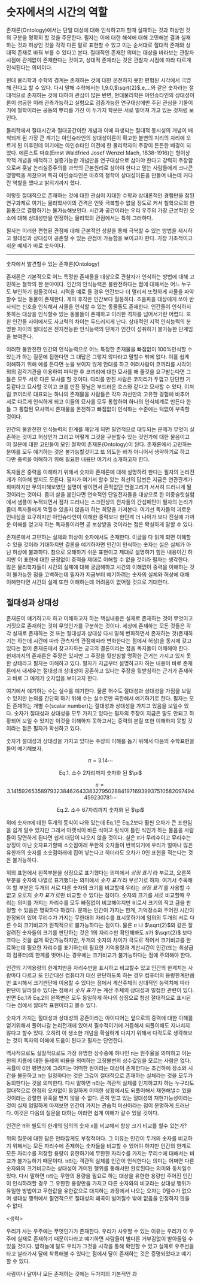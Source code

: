 # 숫자에서의 시간의 역할

존재론(Ontology)에서는 단일 대상에 대해 인식하고자 할때 실재하는 것과 허상인 것의 구분을 명확히 할 것을 주문한다. 필자는 이에 대한 해석에 대해 고민해본 결과 실재하는 것과 허상인 것을 각각 다른 말로 표현할 수 있고 이는 순서대로 절대적 존재와 상대적 존재로 바꿔 부를 수 있다고 본다. 절대적인 존재란 의미는 대상을 바라보는 관찰자 시점에 관계없이 존재한다는 것이고, 상대적 존재라는 것은 관찰자 시점에 따라 다르게 인식된다는 의미이다.

현대 물리학과 수학의 경계는 존재하는 것에 대한 온전하지 못한 편협된 시각에서 극명해 진다고 할 수 있다. 다시 말해 수학에서는 1,9.0,$\sqrt{2}$,e,...와 같은 숫자라는 절대적으로 존재하는 것에 대하여 관심이 많은 반면, 현대물리학은 아인슈타인의 상대성이론이 성공한 이래 관측가능하고 실험으로 검증가능한 연구대상에만 주된 관심을 기울이기에 철학이라는 공동의 뿌리를 가진 이 두가지 학문은 서로 멀어져 가고 있는 것처럼 보인다.

물리학에서 절대시간과 절대공간이란 개념과 이에 파생되는 절대적 동시성의 개념이 배척되게 된 가장 큰 계기는 아인슈타인의 상대성이론이 확고한 불변의 지리의 자리에 오르게 된 이후인데 여기에는 아인슈타인 이전에 한 물리학자의 주장이 든든한 배경이 되었다. 에른스트 마흐(Ernst Waldfried Josef Wenzel Mach, 1838-1916)는 형이상학적 개념을 배척하고 실증가능한 개념만을 연구대상으로 삼아야 한다고 강력히 주장함으로써 훗날 논리실증주의를 과학의 근본원리로 삼아야 한다고 믿는 사람들에게 크나큰 영향력을 끼쳤으며 특히 아인슈타인은 마흐의 철학이 상대성이론을 만들어 내는데 커다란 역할을 했다고 밝히기까지 했다.

이렇듯 절대적으로 존재하는 것에 대한 관심이 지대한 수학과 상대론적인 경험만을 참된 연구과제로 여기는 물리학사이의 간격은 언뜻 극복할수 없을 정도로 커서 철학으로의 한 몸통으로 결합하기는 불가능해보인다. 시간과 공간이라는 우리 우주의 가장 근본적인 요소에 대해 상대성만을 인정하는 물리학의 관점에서는 특히 그러하다.

필자는 이러한 편협된 관점에 대해 근본적인 성찰을 통해 극복할 수 있는 방법을 제시하고 절대성과 상대성이 공존할 수 있는 관점이 가능함을 보이고자 한다. 가장 기초적이고 쉬운 예제가 바로 숫자이다.


---

숫자에서 발견할수 있는 존재론(Ontology)

존재론은 기본적으로 어느 특정한 존재물을 대상으로 관찰자가 인식하는 방법에 대해 고민하는 철학의 한 분야이다. 인간의 인식능력은 불완전하다는 점에 대해서는 어느 누구도 부인하기 힘들것이다. 시력을 예로 들 경우 인간보다 더 멀리서 또렷하게 사물을 파악할수 있는 동물이 존재한다. 개의 후각은 인간보다 월등하다. 초음파을 대상에게 쏘아 반사되는 신호을 인식해서 사물을 인식할 수 있는 동물들도 존재한다. 인간들이 인식하지 못하는 대상을 인식할수 있는 동물들이 존재하고 이러한 격차를 넘어서기란 어렵다. 또한 인간들 사이에서도 사고력의 차이는 두드러지게 난다. 상대적인 지적 인식능력의 분명한 차이의 절대성은 전지전능한 인식능력의 단계가 인간이 성취하기 불가능한 단계임을 보여준다.

이러한 불완전한 인간의 인식능력으로 어느 특정한 존재물을 빠짐없이 100%인식할 수 있는가 하는 질문에 접한다면 그 대답은 그렇지 않다라고 말할수 밖에 없다. 이를 쉽게 이해하기 위해 예를 든다면 눈을 보이지 않게 안대를 하고 여러사람이 코끼리를 시각이외의 감각기관을 이용하여 파악한 후 코끼리에 대한 묘사를 해 줄것을 요구받는다면 그들은 모두 서로 다른 묘사를 할 것이다. 다리를 만진 사람은 코끼리가 두껍고 단단한 기둥같다고 묘사할 것이고 코를 만진 장님은 부드러운 호스와 같다고 묘사할 수 있다. 이처럼 코끼리로 대표되는 하나의 존재물을 사람들은 각자 자신만의 고유한 경험에 비추어 서로 다르게 인식하게 되고 이들의 묘사를 모두 통합하여 하나의 인식체계로 만든다 한들 그 통합된 묘사역시 존재물을 온전하고 빠짐없이 인식하는 수준에는 턱없이 부족할 것이다.

인간의 불완전한 인식능력의 한계를 깨닫게 되면 필연적으로 대두되는 문제가 무엇이 실존하는 것이고 허상인가 그리고 어떻게 그것을 구분할수 있는 것인가에 대한 물음이고 이 질문에 대한 고민들이 모인 철학이 존재론(Ontology)이 된다. 존재론에서 고민하는 분야를 모두 얘기하는 것은 불가능할것이고 또 의도한 바가 아니어서 생략하기로 하고 다만 중력을 이해하기 위해 필요한 내용만 여기서 소개하고자 한다.


독자들은 중력을 이해하기 위해서 숫자와 존재론에 대해 설명하려 한다는 필자의 논리전개가 의아해 할지도 모른다. 필자가 여기서 할수 있는 최선의 답변은 지금은 연관관계가 희미하지만 무의미해보였던 설명이 쌓이면서  흔적없던 연결고리가 서서히 드러나게 될 것이라는 것이다. 좀더 살을 붙인다면 연속적인 단일전자들을 대상으로 한 이중슬릿실험에서 샘플이 누적되면서 점차 드러나는 스크린상의 전자들의 간섭패턴이 필자의 논리가 좀더 독자들에게 먹힐수 있을지 않을까 하는 희망을 가져본다. 여기선 독자들의 괴로운 인내심을 요구하지만 아인슈타인이 이해한 중력보다 한단계 더 나아가 보다 진실에 가까운 이해를 얻고자 하는 독자들이라면 곧 보상받을 것이라는 점은 확실하게 말할 수 있다.


존재론에서 고민하는 실체와 허상이 숫자에서도 존재한다. 이글을 다 읽게 되면 이해할수 있을 것이라 기대하지만 결론을 얘기하자면 인간이 인식하는 숫자는 실은 실체가 아닌 허상에 불과하다. 참으로 오해하기 쉬운 표현이고 제대로 설명하기 힘든 내용이긴 하지만 이 표현에 대한 긍정없이 중력을 제대로 이해할 수 없을 것이라 필자는 생각한다. 많은 물리학자들이 시간의 실체에 대해 궁금해하고 시간의 이해없이 중력을 이해하는 것이 불가능한 점을 고백하는데 필자가 지금부터 얘기하려는 숫자의 실체와 허상에 대해 이해한다면 시간의 실체 또한 이해하는데 어려움이 없어질 것으로 기대한다.


## 절대성과 상대성

존재론이 얘기하고자 하고 이해하고자 하는 핵심내용은 실재로 존재하는 것이 무엇이고 거짓으로 존재하는 것이 무엇인가를 구분하는 것이다. 세상에 존재하는 모든 것들은 각각 실재로 존재하는 것 또는 절대성과 상대성 다시 말해 변화하면서 존재하는 것(존재하기는 하는데 시간에 따라 관측자의 관점에따라 변화한다는 점에서 허상)을 동시에 갖고 있다는 점이 존재론에서 찾고자하는 궁극의 결론이라는 점을 독자들이 이해해야 한다. 현재까지의 존재론은 주장은 있지만 그 주장을 뒷받침할 명확한 근거는 가지고 있지 못한 상태라고 필자는 이해하고 있다. 필자가 지금부터 설명하고자 하는 내용이 바로 존재론에서 내세우는 절대성과 상대성이 공존하고 있다는 주장을 뒷받침하는 근거가 존재하고 바로 그 예제가 숫자임을 보이고자 한다.

여기에서 얘기하는 수는 실수를 얘기한다. 물론 허수도 절대성과 상대성을 가짐을 보일수 있지만 논의를 간단히 하기 위해 수는 실수로만 국한해서 얘기하기로 한다. 필자는 모든 존재하는 개별 수(scalar number)는 절대성과 상대성을 가지고 있음을 보일수 있다. 숫자가 절대성과 상대성을 모두 가지고 있다는 필자의 주장이 지금은 말도 안되고 허황되어 보일 수 있지만 이것을 이해하지 못하고서는 중력의 본질 또한 이해하지 못할 것이라는 점은 필자가 확신하고 있다.

숫자가 절대성과 상대성을 가지고 있다는 주장의 이해를 돕기 위해서 다음의 수학표현을 들어 얘기해보자.

$$\pi=3.14\cdots $$
<center> Eq.1. 소수 2자리까지 숫자화 된 $\pi$ </center>

$$\pi=3.14159265358979323846264338327950288419716939937510582097494459230781\cdots $$
<p align="center">Eq.2. 소수 67자리까지 숫자화 된 $\pi$


위에 숫자$\pi$에 대한 두개의 등식이 나와 있는데 Eq.1은 Eq.2보다 훨씬 오차가 큰 표현임을 쉽게 알수 있지만 그래서 아랫식이 바른 식이고 윗식이 틀린 식인가 하는 물음을 사람들이 당면하게 된다면 쉽게 대답이 나오지 않을 것이다. 실은 $\pi$가 무리수이고 무리수는 상징이 아닌 숫자표기할때 소숫점아래 무한히 숫자들이 반복되기에 우리가 얼마나 많은 유한개의 숫자를 소숫점아래에 집어 넣는다고 하더라도 오차가 0인 표현을 적는다는 것은 불가능하다.

위의 표현에서 왼쪽부분을 상징으로 표기했다는 의미에서 *상징 표기* 라 부르고, 오른쪽부분을 숫자의 나열로 표기했다는 의미에서 *숫자 표기* 라 부르기로 하자. 여기서 주목해야 할 부분은 두개의 서로 다른 숫자의 크기를 비교할때 우리는 *상징 표기* 를 사용할 수 없고 오로지 *숫자 표기* 로만 비교할 수 있다는 점이다. 숫자의 크기를 서로 비교할때 우리는 의미를 가지는 자리수를 모두 빠짐없이 비교해야지만 비로서 크기의 작고 큼을 판정할 수 있음은 명확하다 하겠다. 문제는 인간이 가지는 한계, 기억장소와 주어진 시간이 한정되어 있어 무리수가 가지는 무한대의 자리수를 표시못하기에 임의의 두개의 서로 다른 수의 크기비교가 원칙적으로 불가능하다는 점이다. 물론 $\pi$ 나 $\sqrt{2}$와 같은 잘 알려진 숫자들의 크기를 판단하는 것은 1의 자리수만 확인해봐도 $\pi$가 $\sqrt{2}$ 보다 크다는 것을 쉽게 확인가능하지만, 두개의 숫자의 차이가 극도로 적어서 크기비교를 완료하는데 필요한 자리수를 표기하는데 필요한 기억용량과 계산시간이 인간(또는 최상급의 컴퓨터)의 한계를 벗어나는 경우에는 크기비교가 불가능하다는 점에 주의해야 한다.

인간의 기억용량의 한계치만큼 자리수만을 표시하고 비교할수 있고 인간의 한계치는 사람마다 다르고 또 인간대신 컴퓨터가 대신 판단하도록 하는 경우 컴퓨터의 용량한계만큼만 표시해서 크기판단에 이용할 수 있다는 점에서 계산주체의 상대적인 능력치에 따라 판단이 달라질수 있다는 점에서 *숫자 표기* 는 계산 주체의 상대성과 밀접한 관련이 있다. 반면 Eq.1과 Eq.2의 왼쪽변은 모두 동일하게 하나의 상징으로 항상 절대적으로 표시된다는 점에서 절대적 표현이라고 볼수 있다.

숫자가 가지는 절대성과 상대성의 공존이라는 아이디어는 앞으로의 중력에 대한 이해를 얻기위해서 풀어나갈 논리전개에 있어서 필수적이기에 거듭해서 되풀이해도 지나치지 않다고 할수 있다. 오히려 이 생소한 개념을 확실하게 다지기 위해서 다각도로 생각해보는 것이 독자의 이해에 도움이 된다고 필자는 단언한다.

역사적으로도 실질적으로도 가장 유명한 상수중에 하나인 π는 원주율을 의미하고 이는 원의 지름에 대한 둘레의 비율을 의미하는 고정불변의 상수값임을 모르는 사람은 없다. 곡률이 0인 평면상에 그려지는 어떠한 원이라는 대상이 존재한다는 조건하에 장소와 시간을 불문하고 π는 일정하다는 것은 그걼이 절대적으로 존재하는 실체라는 것을 모두가 동의한다는 것을 의미한다. 다시 말하면 π라는 객관적 실체를 인지하고자 하는 누구라도 절대적으로 한점의 오차없이 동일하게 어떠한 상황에서도 되풀이해서 재현해낼수 있을 것이라는 강렬한 유혹을 받지 않을 수 없다. 흔히 믿고 있는 절대성의 재현가능성이라는 것이 실제 엄밀하게 따져보면 인간이 가지는 관습적 미신이라는 점이 분명하게 드러난다. 이것은 다음의 질문을 대하는 이라면 쉽게 이해가 갈수 있을 것이다.

인간은 π와 별도의 한개의 임의의 숫자 x를 비교해서 항상 크기 비교를 할수 있는가?

위의 질문에 대한 답은 안타깝게도 부정적이다. 그 이유는 인간이 두개의 숫자를 비교하기 위해서는 모든 자리수에 존재하는 숫자들을 비교할 수 있어야 하지만 인간의 한계로 모든 자리수를 저장할 용량이 유한하기에 무한한 자리수를 가지는 무리수에 대해서는 비교가 불가능하기 때문이다. π라는 객관적 실체를 인간이 인식한다는 의미는 어쩌면 다른 숫자와의 크기비교라는 상대성이 가미된 행위를 통해서만 완료된다는 의미와 동치일수 있다. 다시 말하면 π라는 무한의 용량을 필요로 하는 대상을 유한한 용량만 주어진 인간이 인식하려할 경우 그 유한한 용량만을 가지고 다른 숫자와의 비교라는 상대성 행위가 유일한 방법이고 무한값을 유한값으로 대치하는 과정에서 나오는 오차는 0일수가 없으며 생대성 행위에서 필연적으로 절대성의 왜곡이 벌어질수 밖에 없음을 인정하지 않을 수 없다.


<생략>

우리가 사는 우주에는 무엇인가가 존재한다. 우리가 사유할 수 있는 이유는 우리가 이 우주에 실재로 존재하기 때문이다라고 얘기하면 사람들이 별다른 거부감없이 받아들일 수 있을 것이다. 밤하늘에 달도 우리가 그것을 시각을 통해 확인할 수 있고 실재로 우주선을 타고 날라가서 달에 착륙해볼 수 있다는 점에서 달이 존재하는 것은 증명되었다고 얘기할 수 있다.

사람이나 달이나 모든 존재하는 것에는 두가지의 기본적인 과
